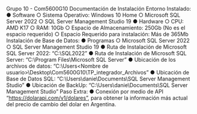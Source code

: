 Grupo 10 - Com5600G10
Documentación de Instalación
Entorno Instalado:
  ● Software
    ○ Sistema Operativo: Windows 10 Home
    ○ Microsoft SQL Server 2022
    ○ SQL Server Management Studio 19
  ● Hardware
    ○ CPU: AMD K17
    ○ RAM: 10Gb
    ○ Espacio de Almacenamiento: 250Gb (No es el espacio requerido)
    ○ Espacio Requerido para instalación: Más de 365Mb
Instalación de Base de Datos:
  ● Programas
    ○ Microsoft SQL Server 2022
    ○ SQL Server Management Studio 19
  ● Ruta de Instalación de Microsoft SQL Server 2022:
    “C:\SQL2022”
  ● Ruta de Instalación de Microsoft SQL Server:
    “C:\Program Files\Microsoft SQL Server”
  ● Ubicación de los archivos de datos:
    “C:\Users\<Nombre de usuario>\Desktop\Com5600G10\TP_integrador_Archivos”
  ● Ubicación de Base de Datos SQL:
    “C:\Users\danie\Documents\SQL Server Management Studio”
  ● Ubicación de BackUp:
    “C:\Users\danie\Documents\SQL Server Management Studio”
Paso Extra:
  ● Conexión por medio de API “https://dolarapi.com/v1/dolares”, para obtener la información más actual del precio de cambio del dolar en Argentina.
